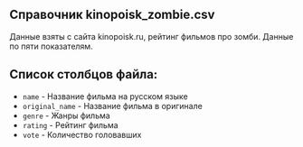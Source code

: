 ## Справочник **kinopoisk_zombie.csv**

Данные взяты с сайта kinopoisk.ru, рейтинг фильмов про зомби. Данные по пяти показателям.

## Список столбцов файла:
* ```name``` - Название фильма на русском языке
* ```original_name``` - Название фильма в оригинале
* ```genre``` - Жанры фильма
* ```rating``` - Рейтинг фильма
* ```vote``` - Количество головавших
